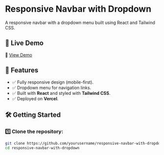 # Responsive Navbar with Dropdown

A responsive navbar with a dropdown menu built using React and Tailwind CSS.

## 🚀 Live Demo
🔗 [View Demo](https://responsive-navbar-with-dropdown.vercel.app/)

## 📌 Features
- ✅ Fully responsive design (mobile-first).
- ✅ Dropdown menu for navigation links.
- ✅ Built with **React** and styled with **Tailwind CSS**.
- ✅ Deployed on **Vercel**.

## 🛠️ Getting Started
### 1️⃣ Clone the repository:
```bash
git clone https://github.com/yourusername/responsive-navbar-with-dropdown.git
cd responsive-navbar-with-dropdown
